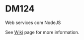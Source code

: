 # DM124
Web services com NodeJS

See [Wiki](https://github.com/tbsouza/DM124/wiki/DM124) page for more information.
